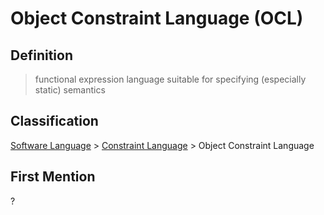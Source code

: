 # Object Constraint Language (OCL)
## Definition
> functional expression language suitable for specifying (especially static) semantics
## Classification
[Software Language](SoftwareLanguage.md) \> [Constraint Language](ConstraintLanguage.md) \> Object Constraint Language
## First Mention
?
